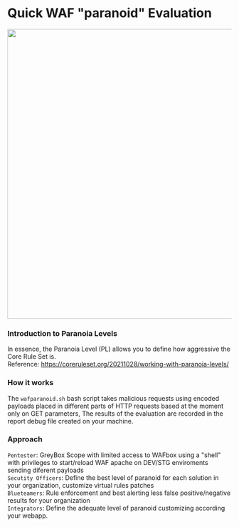 # Quick WAF "paranoid" Evaluation 

<img src="https://user-images.githubusercontent.com/3140111/142721218-469e835e-cb27-4f17-913a-7aeb0665f905.png" width="650" height="650">

### Introduction to Paranoia Levels 

In essence, the Paranoia Level (PL) allows you to define how aggressive the Core Rule Set is. </br>
Reference: https://coreruleset.org/20211028/working-with-paranoia-levels/

### How it works 

The `wafparanoid.sh` bash script takes malicious requests using encoded payloads placed in different parts of HTTP requests based at the moment only on GET parameters, The results of the evaluation are recorded in the report debug file created on your machine.  
  
### Approach

`Pentester`: GreyBox Scope with limited access to WAFbox using a "shell" with privileges to start/reload WAF apache on DEV/STG enviroments sending diferent payloads</br>
`Secutity Officers`: Define the best level of paranoid for each solution  in your organization, customize virtual rules patches</br>
`Blueteamers`: Rule enforcement and best alerting less false positive/negative results for your organization</br>
`Integrators`: Define the adequate level of paranoid customizing according your webapp. </br>

